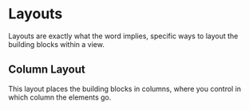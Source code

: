 # Layouts
Layouts are exactly what the word implies, specific ways to layout the building blocks within a view.

## Column Layout
This layout places the building blocks in columns, where you control in which column the elements go.
